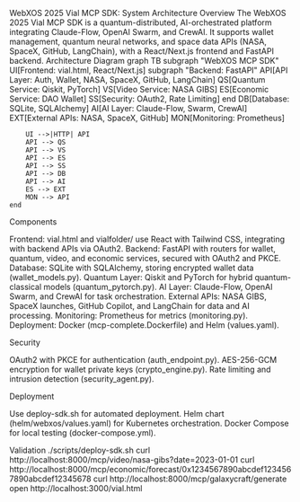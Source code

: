 WebXOS 2025 Vial MCP SDK: System Architecture
Overview
The WebXOS 2025 Vial MCP SDK is a quantum-distributed, AI-orchestrated platform integrating Claude-Flow, OpenAI Swarm, and CrewAI. It supports wallet management, quantum neural networks, and space data APIs (NASA, SpaceX, GitHub, LangChain), with a React/Next.js frontend and FastAPI backend.
Architecture Diagram
graph TB
    subgraph "WebXOS MCP SDK"
        UI[Frontend: vial.html, React/Next.js]
        subgraph "Backend: FastAPI"
            API[API Layer: Auth, Wallet, NASA, SpaceX, GitHub, LangChain]
            QS[Quantum Service: Qiskit, PyTorch]
            VS[Video Service: NASA GIBS]
            ES[Economic Service: DAO Wallet]
            SS[Security: OAuth2, Rate Limiting]
        end
        DB[Database: SQLite, SQLAlchemy]
        AI[AI Layer: Claude-Flow, Swarm, CrewAI]
        EXT[External APIs: NASA, SpaceX, GitHub]
        MON[Monitoring: Prometheus]
        
        UI -->|HTTP| API
        API --> QS
        API --> VS
        API --> ES
        API --> SS
        API --> DB
        API --> AI
        ES --> EXT
        MON --> API
    end

Components

Frontend: vial.html and vialfolder/ use React with Tailwind CSS, integrating with backend APIs via OAuth2.
Backend: FastAPI with routers for wallet, quantum, video, and economic services, secured with OAuth2 and PKCE.
Database: SQLite with SQLAlchemy, storing encrypted wallet data (wallet_models.py).
Quantum Layer: Qiskit and PyTorch for hybrid quantum-classical models (quantum_pytorch.py).
AI Layer: Claude-Flow, OpenAI Swarm, and CrewAI for task orchestration.
External APIs: NASA GIBS, SpaceX launches, GitHub Copilot, and LangChain for data and AI processing.
Monitoring: Prometheus for metrics (monitoring.py).
Deployment: Docker (mcp-complete.Dockerfile) and Helm (values.yaml).

Security

OAuth2 with PKCE for authentication (auth_endpoint.py).
AES-256-GCM encryption for wallet private keys (crypto_engine.py).
Rate limiting and intrusion detection (security_agent.py).

Deployment

Use deploy-sdk.sh for automated deployment.
Helm chart (helm/webxos/values.yaml) for Kubernetes orchestration.
Docker Compose for local testing (docker-compose.yml).

Validation
./scripts/deploy-sdk.sh
curl http://localhost:8000/mcp/video/nasa-gibs?date=2023-01-01
curl http://localhost:8000/mcp/economic/forecast/0x1234567890abcdef1234567890abcdef12345678
curl http://localhost:8000/mcp/galaxycraft/generate
open http://localhost:3000/vial.html
